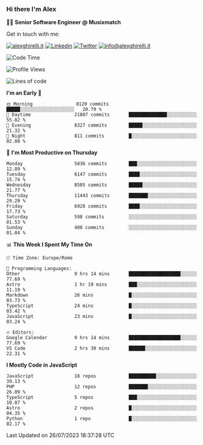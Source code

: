 ### Hi there I'm Alex

👨‍💻 __Senior Software Engineer @ Musixmatch__

Get in touch with me:

[![alexghirelli.it](https://img.shields.io/static/v1?label=alexghirelli.it&message=%20&color=red&logo=&style=flat-square&logoColor=white)](https://www.alexghirelli.it/)
[![Linkedin](https://img.shields.io/static/v1?label=Linkedin&message=%20&color=blue&logo=Linkedin&style=flat-square&logoColor=white)](https://linkedin.com/in/alexghirelli)
[![Twitter](https://img.shields.io/static/v1?label=Twitter&message=%20&color=blue&logo=Twitter&style=flat-square&logoColor=white)](https://twitter.com/alexGhirelli)
[![info@alexghirelli.it](https://img.shields.io/static/v1?label=info@alexghirelli.it&message=%20&color=red&logo=gmail&style=flat-square&logoColor=white)](mailto:info@alexghirelli.it)

<!--START_SECTION:waka-->
![Code Time](http://img.shields.io/badge/Code%20Time-7%2C500%20hrs%2045%20mins-blue)

![Profile Views](http://img.shields.io/badge/Profile%20Views-0-blue)

![Lines of code](https://img.shields.io/badge/From%20Hello%20World%20I%27ve%20Written-86.0%20million%20lines%20of%20code-blue)

**I'm an Early 🐤** 

```text
🌞 Morning                8120 commits        █████░░░░░░░░░░░░░░░░░░░░   20.79 % 
🌆 Daytime                21807 commits       ██████████████░░░░░░░░░░░   55.82 % 
🌃 Evening                8327 commits        █████░░░░░░░░░░░░░░░░░░░░   21.32 % 
🌙 Night                  811 commits         █░░░░░░░░░░░░░░░░░░░░░░░░   02.08 % 
```
📅 **I'm Most Productive on Thursday** 

```text
Monday                   5036 commits        ███░░░░░░░░░░░░░░░░░░░░░░   12.89 % 
Tuesday                  6147 commits        ████░░░░░░░░░░░░░░░░░░░░░   15.74 % 
Wednesday                8505 commits        █████░░░░░░░░░░░░░░░░░░░░   21.77 % 
Thursday                 11443 commits       ███████░░░░░░░░░░░░░░░░░░   29.29 % 
Friday                   6928 commits        ████░░░░░░░░░░░░░░░░░░░░░   17.73 % 
Saturday                 598 commits         ░░░░░░░░░░░░░░░░░░░░░░░░░   01.53 % 
Sunday                   408 commits         ░░░░░░░░░░░░░░░░░░░░░░░░░   01.04 % 
```


📊 **This Week I Spent My Time On** 

```text
🕑︎ Time Zone: Europe/Rome

💬 Programming Languages: 
Other                    9 hrs 14 mins       ███████████████████░░░░░░   77.69 % 
Astro                    1 hr 19 mins        ███░░░░░░░░░░░░░░░░░░░░░░   11.19 % 
Markdown                 26 mins             █░░░░░░░░░░░░░░░░░░░░░░░░   03.73 % 
TypeScript               24 mins             █░░░░░░░░░░░░░░░░░░░░░░░░   03.42 % 
JavaScript               23 mins             █░░░░░░░░░░░░░░░░░░░░░░░░   03.24 % 

🔥 Editors: 
Google Calendar          9 hrs 14 mins       ███████████████████░░░░░░   77.69 % 
VS Code                  2 hrs 39 mins       ██████░░░░░░░░░░░░░░░░░░░   22.31 % 
```

**I Mostly Code in JavaScript** 

```text
JavaScript               18 repos            ██████████░░░░░░░░░░░░░░░   39.13 % 
PHP                      12 repos            ███████░░░░░░░░░░░░░░░░░░   26.09 % 
TypeScript               5 repos             ███░░░░░░░░░░░░░░░░░░░░░░   10.87 % 
Astro                    2 repos             █░░░░░░░░░░░░░░░░░░░░░░░░   04.35 % 
Python                   1 repo              █░░░░░░░░░░░░░░░░░░░░░░░░   02.17 % 
```




 Last Updated on 26/07/2023 18:37:28 UTC
<!--END_SECTION:waka-->

